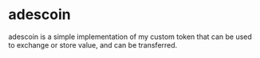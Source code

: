 # adescoin
adescoin is a simple implementation of my custom token that can be used to exchange or store value, and can be transferred.
